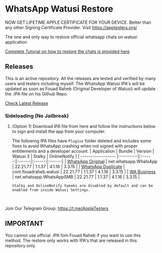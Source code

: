 [original]: https://github.com/iammanpreetsingh/WhatsApp-Watusi-Restore/releases/download/v22.21.77/WhatsApp.Original.v22.21.77.-.@thisismanpreets.-.apptesters.org.ipa
[duplicate]: https://github.com/iammanpreetsingh/WhatsApp-Watusi-Restore/releases/download/v22.21.77/WhatsApp.Duplicate.v22.21.77.-.@thisismanpreets.-.apptesters.org.ipa
[business]: https://github.com/iammanpreetsingh/WhatsApp-Watusi-Restore/releases/download/v22.21.77/WhatsApp.Business.v22.21.77.-.@thisismanpreets.-.apptesters.org.ipa

# WhatsApp Watusi Restore

NOW GET LIFETIME APPLE CERTIFICATE FOR YOUR DEVICE. Better than any other Signing Certificate Provider.
Visit https://apptesters.org/

The one and only way to restore official whatsapp chats on watusi application

[Complete Tutorial on how to restore the chats is provided here](https://bit.ly/Watusi-Manpreet)


## Releases

This is an active repository. All the releases are tested and verified by many users and testers including myself. 
The WhatsApp Watusi IPA's will be updated as soon as Fouad Raheb (Original Developer of Watusi) will update the .IPA file on his Github Repo. 

[Check Latest Release](https://github.com/iammanpreetsingh/WhatsApp-Watusi-Restore/releases/latest)

### Sideloading (No Jailbreak)

1. (Option 1) Download IPA file from here and follow the instructions below to sign and install the app from your computer.

    The following IPA files have `Plugins` folder deleted and includes some fixes to avoid WhatsApp crashing when not signed with proper entitlements and a developer account.
    | Application | Bundle | Version | Watusi 3 | Stalky | OnlineNotify |
    | ------------------ |:---------:|:------:|:------:|:------:|:------:|
    | [WhatsApp Original][original] | net.whatsapp.WhatsApp | 22.21.77 | 1.1.37 | 4.1.16 | 3.3.15 |
    | [WhatsApp Duplicate][duplicate] | com.fouadraheb.watusi | 22.21.77 | 1.1.37 | 4.1.16 | 3.3.15 |
    | [WA Business][business] | net.whatsapp.WhatsAppSMB | 22.21.77 | 1.1.37 | 4.1.16 | 3.3.15 |

    ```Stalky and OnlineNotify tweaks are disabled by default and can be enabled from inside Watusi Settings.```
    
&nbsp;

Join Our Telegram Group: https://t.me/AppleTesters 


## IMPORTANT

You cannot use official .IPA fom Fouad Raheb if you want to use this method. The restore only works with IPA's that are released in this repository only. 

